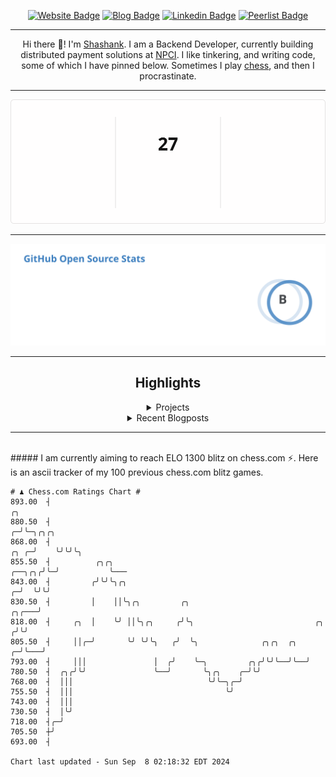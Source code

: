 <div align="center"><p><a href="https://ssnk.in"><img src="https://img.shields.io/badge/-Website-3B7EBF?style=for-the-badge&amp;logo=amp&amp;logoColor=white" alt="Website Badge"></a> <a href="https://hashnode.ssnk.in"><img src="https://img.shields.io/badge/-Blog-3B7EBF?style=for-the-badge&amp;logo=Hashnode&amp;logoColor=white" alt="Blog Badge"></a> <a href="https://linkedin.com/in/shashank-priyadarshi"><img src="https://img.shields.io/badge/-LinkedIn-3B7EBF?style=for-the-badge&amp;logo=Linkedin&amp;logoColor=white" alt="Linkedin Badge"></a> <a href="https://peerlist.io/shasha"><img src="https://img.shields.io/badge/-PeerList-3B7EBF?style=for-the-badge&amp;logo=Peerlist&amp;logoColor=white" alt="Peerlist Badge"/></a></p><hr><p>Hi there 👋! I'm <a href="https://ssnk.in">Shashank</a>. I am a Backend Developer, currently building distributed payment solutions at <a href="https://npci.org.in">NPCI</a>. I like tinkering, and writing code, some of which I have pinned below. Sometimes I play <a href="https://www.chess.com/member/ttefabob">chess</a>, and then I procrastinate.</p><hr><p><img src="./assets/images/streak_stats.svg"/></p><hr><p><img src="./assets/images/open_source_stats.svg"/></p><hr><h2>Highlights</h2><details><summary>Projects</summary><br /><ul><li><a href="https://github.com/shashank-priyadarshi/files" target="_blank" rel="noopener noreferrer">files</a> Last Updated : 2024-09-07</li><li><a href="https://github.com/shashank-priyadarshi/upgraded-disco" target="_blank" rel="noopener noreferrer">upgraded-disco</a> Last Updated : 2024-09-07</li><li><a href="https://github.com/shashank-priyadarshi/projects" target="_blank" rel="noopener noreferrer">projects</a> Last Updated : 2024-09-07</li><li><a href="https://github.com/shashank-priyadarshi/utils" target="_blank" rel="noopener noreferrer">utils</a> Last Updated : 2024-09-03</li><li><a href="https://github.com/shashank-priyadarshi/go-mutest" target="_blank" rel="noopener noreferrer">go-mutest</a> Last Updated : 2024-08-15</li></ul></details><details><summary>Recent Blogposts</summary><br /><ul><li><a href="https://hashnode.ssnk.in/traffic-light-simulator-in-angular-2023" target="_blank" rel="noopener noreferrer">Traffic Light Simulator in Angular</a> Published : 2023-09-16</li><li><a href="https://hashnode.ssnk.in/oop-in-go-interfaces" target="_blank" rel="noopener noreferrer">OOP in Go: Interfaces</a> Published : 2023-03-04</li><li><a href="https://hashnode.ssnk.in/oop-in-go-structs" target="_blank" rel="noopener noreferrer">OOP in Go: Structs</a> Published : 2023-02-24</li></ul></details><hr></div></br>##### I am currently aiming to reach ELO 1300 blitz on chess.com ⚡. Here is an ascii tracker of my 100 previous chess.com blitz games.
  
  
  ```
# ♟︎ Chess.com Ratings Chart #
  893.00  ┤                                                                                       ╭╮
  880.50  ┤                                                                                     ╭─╯╰─╮╭╮╭╮
  868.00  ┤                                                                                ╭╮ ╭─╯    ╰╯╰╯╰╮
  855.50  ┤          ╭╮╭╮                                                           ╭──╮╭╮╭╯╰─╯           ╰───
  843.00  ┤         ╭╯╰╯╰╮╭╮                                                      ╭─╯  ╰╯╰╯
  830.50  ┤         │    ││╰╮╭╮         ╭╮                                  ╭╮╭───╯
  818.00  ┤     ╭╮  │    ╰╯ ││╰╮╭╮     ╭╯╰╮                           ╭╮   ╭╯╰╯
  805.50  ┤     ││╭─╯       ╰╯ ╰╯╰╮   ╭╯  ╰╮              ╭╮╭╮  ╭╮  ╭─╯╰───╯
  793.00  ┤     │││               │  ╭╯    ╰─╮         ╭╮╭╯╰╯╰──╯╰──╯
  780.50  ┤  ╭╮╭╯╰╯               ╰──╯       ╰╮╭╮    ╭─╯╰╯
  768.00  ┤  │││                              ╰╯╰─╮╭─╯
  755.50  ┤  │││                                  ╰╯
  743.00  ┤  │││
  730.50  ┤  │╰╯
  718.00  ┤╭─╯
  705.50  ┼╯
  693.00  ┤

Chart last updated - Sun Sep  8 02:18:32 EDT 2024  
  ```
  

